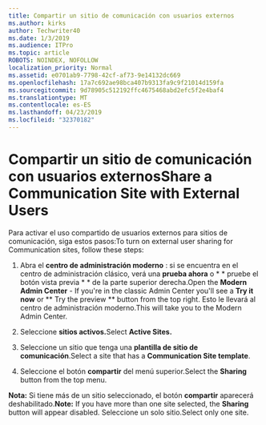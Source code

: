 ```yaml
---
title: Compartir un sitio de comunicación con usuarios externos
ms.author: kirks
author: Techwriter40
ms.date: 1/3/2019
ms.audience: ITPro
ms.topic: article
ROBOTS: NOINDEX, NOFOLLOW
localization_priority: Normal
ms.assetid: e0701ab9-7798-42cf-af73-9e14132dc669
ms.openlocfilehash: 17a7c692ae98bca407b9313fa9c9f21014d159fa
ms.sourcegitcommit: 9d78905c512192ffc4675468abd2efc5f2e4baf4
ms.translationtype: MT
ms.contentlocale: es-ES
ms.lasthandoff: 04/23/2019
ms.locfileid: "32370182"
---
```

# <a name="share-a-communication-site-with-external-users"></a><span data-ttu-id="432f9-102">Compartir un sitio de comunicación con usuarios externos</span><span class="sxs-lookup"><span data-stu-id="432f9-102">Share a Communication Site with External Users</span></span>

<span data-ttu-id="432f9-103">Para activar el uso compartido de usuarios externos para sitios de comunicación, siga estos pasos:</span><span class="sxs-lookup"><span data-stu-id="432f9-103">To turn on external user sharing for Communication sites, follow these steps:</span></span> 
  
1. <span data-ttu-id="432f9-104">Abra el **centro de administración moderno** : si se encuentra en el centro de administración clásico, verá una **prueba ahora** o \* \* pruebe el botón vista previa \* \* de la parte superior derecha.</span><span class="sxs-lookup"><span data-stu-id="432f9-104">Open the **Modern Admin Center** - If you're in the classic Admin Center you'll see a **Try it now** or \*\* Try the preview \*\* button from the top right.</span></span> <span data-ttu-id="432f9-105">Esto le llevará al centro de administración moderno.</span><span class="sxs-lookup"><span data-stu-id="432f9-105">This will take you to the Modern Admin Center.</span></span> 
  
2. <span data-ttu-id="432f9-106">Seleccione **sitios activos.**</span><span class="sxs-lookup"><span data-stu-id="432f9-106">Select **Active Sites.**</span></span>
  
3. <span data-ttu-id="432f9-107">Seleccione un sitio que tenga una **plantilla de sitio de comunicación**.</span><span class="sxs-lookup"><span data-stu-id="432f9-107">Select a site that has a **Communication Site template**.</span></span> 
  
4. <span data-ttu-id="432f9-108">Seleccione el botón **compartir** del menú superior.</span><span class="sxs-lookup"><span data-stu-id="432f9-108">Select the **Sharing** button from the top menu.</span></span> 
  
 <span data-ttu-id="432f9-109">**Nota:** Si tiene más de un sitio seleccionado, el botón **compartir** aparecerá deshabilitado.</span><span class="sxs-lookup"><span data-stu-id="432f9-109">**Note:** If you have more than one site selected, the **Sharing** button will appear disabled.</span></span> <span data-ttu-id="432f9-110">Seleccione un solo sitio.</span><span class="sxs-lookup"><span data-stu-id="432f9-110">Select only one site.</span></span> 
  

